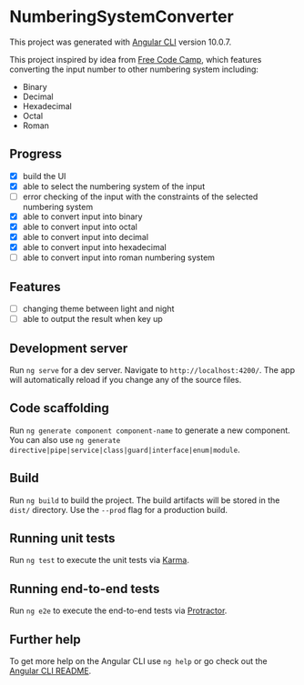 # NumberingSystemConverter

This project was generated with [Angular CLI](https://github.com/angular/angular-cli) version 10.0.7.

This project inspired by idea from [Free Code Camp](https://medium.com/free-code-camp/here-are-some-app-ideas-you-can-build-to-level-up-your-coding-skills-39618291f672), which features converting the input number to other numbering system including:
- Binary
- Decimal
- Hexadecimal
- Octal
- Roman

## Progress
- [x] build the UI
- [x] able to select the numbering system of the input
- [ ] error checking of the input with the constraints of the selected numbering system
- [x] able to convert input into binary
- [x] able to convert input into octal
- [x] able to convert input into decimal
- [x] able to convert input into hexadecimal
- [ ] able to convert input into roman numbering system

## Features
- [ ] changing theme between light and night
- [ ] able to output the result when key up

## Development server

Run `ng serve` for a dev server. Navigate to `http://localhost:4200/`. The app will automatically reload if you change any of the source files.

## Code scaffolding

Run `ng generate component component-name` to generate a new component. You can also use `ng generate directive|pipe|service|class|guard|interface|enum|module`.

## Build

Run `ng build` to build the project. The build artifacts will be stored in the `dist/` directory. Use the `--prod` flag for a production build.

## Running unit tests

Run `ng test` to execute the unit tests via [Karma](https://karma-runner.github.io).

## Running end-to-end tests

Run `ng e2e` to execute the end-to-end tests via [Protractor](http://www.protractortest.org/).

## Further help

To get more help on the Angular CLI use `ng help` or go check out the [Angular CLI README](https://github.com/angular/angular-cli/blob/master/README.md).
